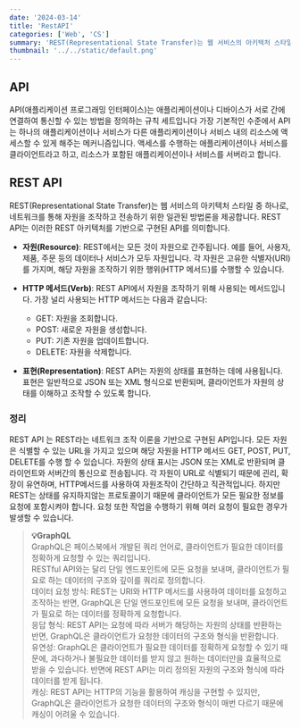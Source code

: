 ```yaml
---
date: '2024-03-14'
title: 'RestAPI'
categories: ['Web', 'CS']
summary: 'REST(Representational State Transfer)는 웹 서비스의 아키텍처 스타일 중 하나 입니다.'
thumbnail: '../../static/default.png'
---
```


## API

API(애플리케이션 프로그래밍 인터페이스)는 애플리케이션이나 디바이스가 서로 간에 연결하여 통신할 수 있는 방법을 정의하는 규칙 세트입니다
가장 기본적인 수준에서 API는 하나의 애플리케이션이나 서비스가 다른 애플리케이션이나 서비스 내의 리소스에 액세스할 수 있게 해주는 메커니즘입니다. 액세스를 수행하는 애플리케이션이나 서비스를 클라이언트라고 하고, 리소스가 포함된 애플리케이션이나 서비스를 서버라고 합니다.

## REST API

REST(Representational State Transfer)는 웹 서비스의 아키텍처 스타일 중 하나로, 네트워크를 통해 자원을 조작하고 전송하기 위한 일관된 방법론을 제공합니다. REST API는 이러한 REST 아키텍처를 기반으로 구현된 API를 의미합니다.

- **자원(Resource)**: REST에서는 모든 것이 자원으로 간주됩니다. 예를 들어, 사용자, 제품, 주문 등의 데이터나 서비스가 모두 자원입니다. 각 자원은 고유한 식별자(URI)를 가지며, 해당 자원을 조작하기 위한 행위(HTTP 메서드)를 수행할 수 있습니다.

- **HTTP 메서드(Verb)**: REST API에서 자원을 조작하기 위해 사용되는 메서드입니다. 가장 널리 사용되는 HTTP 메서드는 다음과 같습니다:

  - GET: 자원을 조회합니다.
  - POST: 새로운 자원을 생성합니다.
  - PUT: 기존 자원을 업데이트합니다.
  - DELETE: 자원을 삭제합니다.

- **표현(Representation)**: REST API는 자원의 상태를 표현하는 데에 사용됩니다. 표현은 일반적으로 JSON 또는 XML 형식으로 반환되며, 클라이언트가 자원의 상태를 이해하고 조작할 수 있도록 합니다.

### 정리

REST API 는 REST라는 네트워크 조작 이론을 기반으로 구현된 API입니다.
모든 자원은 식별할 수 있는 URL을 가지고 있으며 해당 자원을 HTTP 메서드 GET, POST, PUT, DELETE를 수행 할 수 있습니다.
자원의 상태 표시는 JSON 또는 XML로 반환되며 클라이언트와 서버간의 통신으로 전송됩니다.
각 자원이 URL로 식별되기 때문에 괸리, 확장이 유연하며, HTTP메서드를 사용하여 자원조작이 간단하고 직관적입니다.
하지만 REST는 상태를 유지하지않는 프로토콜이기 때문에 클라이언트가 모든 필요한 정보를 요청에 포함시켜야 합니다. 요청 또한 작업을 수행하기 위해 여러 요청이 필요한 경우가 발생할 수 있습니다.

> **💡GraphQL**<br>
> GraphQL은 페이스북에서 개발된 쿼리 언어로, 클라이언트가 필요한 데이터를 정확하게 요청할 수 있는 쿼리입니다. <br>
> RESTful API와는 달리 단일 엔드포인트에 모든 요청을 보내며, 클라이언트가 필요로 하는 데이터의 구조와 깊이를 쿼리로 정의합니다.<br>
> 데이터 요청 방식: REST는 URI와 HTTP 메서드를 사용하여 데이터를 요청하고 조작하는 반면, GraphQL은 단일 엔드포인트에 모든 요청을 보내며, 클라이언트가 필요로 하는 데이터를 정확하게 요청합니다.<br>
> 응답 형식: REST API는 요청에 따라 서버가 해당하는 자원의 상태를 반환하는 반면, GraphQL은 클라이언트가 요청한 데이터의 구조와 형식을 반환합니다.<br>
> 유연성: GraphQL은 클라이언트가 필요한 데이터를 정확하게 요청할 수 있기 때문에, 과다하거나 불필요한 데이터를 받지 않고 원하는 데이터만을 효율적으로 받을 수 있습니다. 반면에 REST API는 미리 정의된 자원의 구조와 형식에 따라 데이터를 받게 됩니다.<br>
> 캐싱: REST API는 HTTP의 기능을 활용하여 캐싱을 구현할 수 있지만, GraphQL은 클라이언트가 요청한 데이터의 구조와 형식이 매번 다르기 때문에 캐싱이 어려울 수 있습니다.<br>
